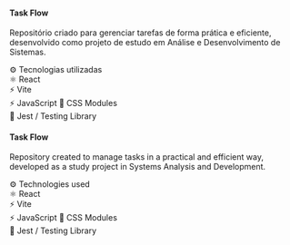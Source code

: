 #### Task Flow
Repositório criado para gerenciar tarefas de forma prática e eficiente, desenvolvido como projeto de estudo em Análise e Desenvolvimento de Sistemas.

⚙️ Tecnologias utilizadas  
⚛️ React  
⚡ Vite  
⚡ JavaScript 
🎨 CSS Modules  
🧪 Jest / Testing Library  

#### Task Flow 
Repository created to manage tasks in a practical and efficient way, developed as a study project in Systems Analysis and Development.

⚙️ Technologies used  
⚛️ React  
⚡ Vite  
⚡ JavaScript
🎨 CSS Modules  
🧪 Jest / Testing Library
